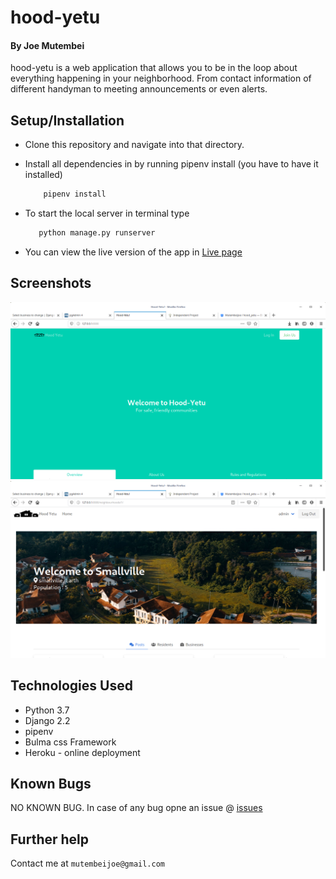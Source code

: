 # hood-yetu

#### By Joe Mutembei
hood-yetu is a web application that allows you to be in the loop about everything happening in your neighborhood. From contact information of different handyman to meeting announcements or even alerts.

## Setup/Installation
* Clone this repository and navigate into that directory.
* Install all dependencies in by running pipenv install (you have to have it installed)

    ```bash
        pipenv install
    ```
* To start the local server in terminal type
     ```bash
        python manage.py runserver
    ```
* You can view the live version of the app in [Live page](https://agile-plateau-53393.herokuapp.com/  "hood-yetu")

## Screenshots
![image](https://github.com/Mutembeijoe/hood_yetu/blob/master/screenshots/page_1.png)
![image](https://github.com/Mutembeijoe/hood_yetu/blob/master/screenshots/page_2.png)


## Technologies Used
+ Python 3.7
+ Django 2.2
+ pipenv
+ Bulma css Framework
+ Heroku - online deployment

## Known Bugs
  NO KNOWN BUG. In case of any bug opne an issue @ [issues](https://github.com/Mutembeijoe/hood_yetu/issues "open new issue")
## Further help
Contact me at  `mutembeijoe@gmail.com`
